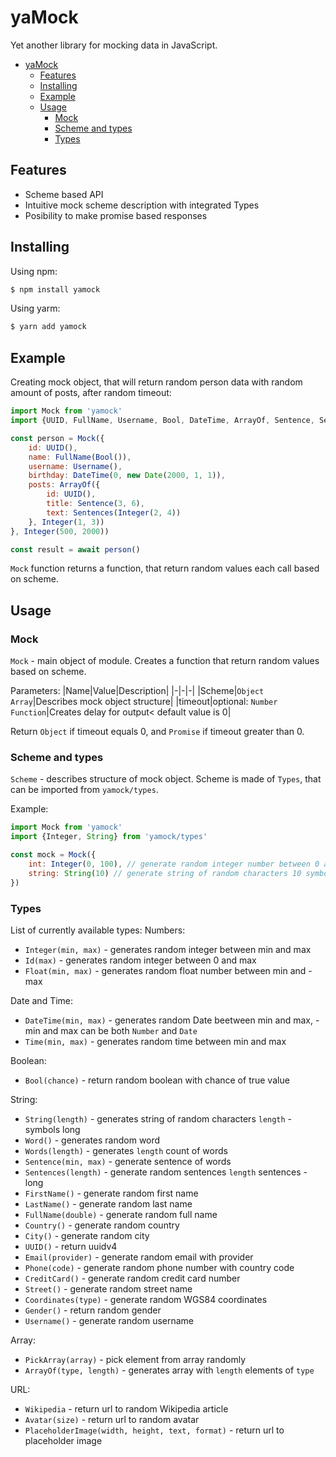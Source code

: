# yaMock

Yet another library for mocking data in JavaScript.

- [yaMock](#yamock)
  - [Features](#features)
  - [Installing](#installing)
  - [Example](#example)
  - [Usage](#usage)
    - [Mock](#mock)
    - [Scheme and types](#scheme-and-types)
    - [Types](#types)

## Features

* Scheme based API
* Intuitive mock scheme description with integrated Types
* Posibility to make promise based responses

## Installing
Using npm:
```bash
$ npm install yamock
```

Using yarm:
```bash
$ yarn add yamock
```

## Example

Creating mock object, that will return random person data with random amount of posts, after random timeout:
```javascript
import Mock from 'yamock'
import {UUID, FullName, Username, Bool, DateTime, ArrayOf, Sentence, Sentences, Integer} from 'yamock/types'

const person = Mock({
    id: UUID(),
    name: FullName(Bool()),
    username: Username(),
    birthday: DateTime(0, new Date(2000, 1, 1)),
    posts: ArrayOf({
        id: UUID(),
        title: Sentence(3, 6),
        text: Sentences(Integer(2, 4))
    }, Integer(1, 3))
}, Integer(500, 2000))

const result = await person()
```
`Mock` function returns a function, that return random values each call based on scheme.

## Usage

### Mock
`Mock` - main object of module. Creates a function that return random values based on scheme.

Parameters:
|Name|Value|Description|
|-|-|-|
|Scheme|`Object` `Array`|Describes mock object structure|
|timeout|optional: `Number` `Function`|Creates delay for output< default value is 0|

Return `Object` if timeout equals 0, and `Promise` if timeout greater than 0.

### Scheme and types
`Scheme` - describes structure of mock object. Scheme is made of `Types`, that can be imported from `yamock/types`.

Example:
```javascript
import Mock from 'yamock'
import {Integer, String} from 'yamock/types'

const mock = Mock({
    int: Integer(0, 100), // generate random integer number between 0 and 100
    string: String(10) // generate string of random characters 10 symbols long
})
```

### Types
List of currently available types:
Numbers:
- `Integer(min, max)` - generates random integer between min and max
- `Id(max)` - generates random integer between 0 and max  
- `Float(min, max)` - generates random float number between min and - max
  
Date and Time:
- `DateTime(min, max)` - generates random Date beetween min and max, - min and max can be both `Number` and `Date`  
- `Time(min, max)` - generates random time between min and max

Boolean:
- `Bool(chance)` - return random boolean with chance of true value

String:
- `String(length)` - generates string of random characters `length` - symbols long  
- `Word()` - generates random word
- `Words(length)` - generates `length` count of words  
- `Sentence(min, max)` - generate sentence of words  
- `Sentences(length)` - generate random sentences `length` sentences - long  
- `FirstName()` - generate random first name  
- `LastName()` - generate random last name  
- `FullName(double)` - generate random full name  
- `Country()` - generate random country  
- `City()` - generate random city  
- `UUID()` - return uuidv4  
- `Email(provider)` - generate random email with provider  
- `Phone(code)` - generate random phone number with country code
- `CreditCard()` - generate random credit card number
- `Street()` - generate random street name
- `Coordinates(type)` - generate random WGS84 coordinates
- `Gender()` - return random gender
- `Username()` - generate random username

Array:
- `PickArray(array)` - pick element from array randomly
- `ArrayOf(type, length)` - generates array with `length` elements of `type`

URL:
- `Wikipedia` - return url to random Wikipedia article
- `Avatar(size)` - return url to random avatar
- `PlaceholderImage(width, height, text, format)` - return url to placeholder image
